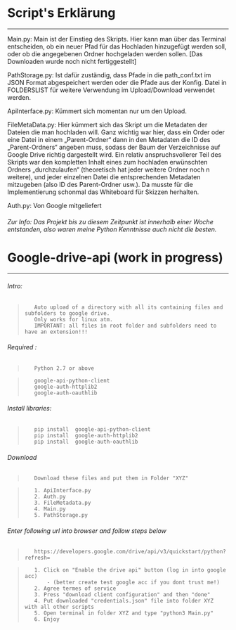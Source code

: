 Script's Erklärung
======================
_____________________________________________________________________________________________________________________________

Main.py: Main ist der Einstieg des Skripts. Hier kann man über das Terminal entscheiden, ob ein neuer Pfad für das Hochladen hinzugefügt werden soll, oder ob die angegebenen Ordner hochgeladen werden sollen. [Das Downloaden wurde noch nicht fertiggestellt]

PathStorage.py: Ist dafür zuständig, dass Pfade in die path_conf.txt im JSON Format abgespeichert werden oder die Pfade aus der Konfig. Datei in FOLDERSLIST für weitere Verwendung im Upload/Download verwendet werden.

ApiInterface.py: Kümmert sich momentan nur um den Upload.

FileMetaData.py: Hier kümmert sich das Skript um die Metadaten der Dateien die man hochladen will. Ganz wichtig war hier, dass ein Order oder eine Datei in einem „Parent-Ordner“ dann in den Metadaten die ID des „Parent-Ordners“ angeben muss, sodass der Baum der Verzeichnisse auf Google Drive richtig dargestellt wird.
Ein relativ anspruchsvollerer Teil des Skripts war den kompletten Inhalt eines zum hochladen erwünschten Ordners „durchzulaufen“ (theoretisch hat jeder weitere Ordner noch n weitere), und jeder einzelnen Datei die entsprechenden Metadaten mitzugeben (also ID des Parent-Ordner usw.). Da musste für die Implementierung schonmal das Whiteboard für Skizzen herhalten.

Auth.py: Von Google mitgeliefert
###### Zur Info: Das Projekt bis zu diesem Zeitpunkt ist innerhalb einer Woche entstanden, also waren meine Python Kenntnisse auch nicht die besten.


Google-drive-api (work in progress)
================
_____________________________________________________________________________________________________________________________

###### Intro:
>        Auto upload of a directory with all its containing files and subfolders to google drive. 
>        Only works for linux atm.
>        IMPORTANT: all files in root folder and subfolders need to have an extension!!!
    
###### Required : 
>        Python 2.7 or above
    
>        google-api-python-client
>        google-auth-httplib2
>        google-auth-oauthlib

###### Install libraries: 
>        pip install  google-api-python-client 
>        pip install  google-auth-httplib2 
>        pip install  google-auth-oauthlib

###### Download 
>        Download these files and put them in Folder "XYZ"
    
>        1. ApiInterface.py
>        2. Auth.py
>        3. FileMetadata.py
>        4. Main.py
>        5. PathStorage.py

###### Enter following url into browser and follow steps below

>        https://developers.google.com/drive/api/v3/quickstart/python?refresh=
        
>        1. Click on "Enable the drive api" button (log in into google acc) 
>            - (better create test google acc if you dont trust me!)
>        2. Agree termes of service
>        3. Press "download client configuration" and then "done"
>        4. Put downloaded "credentials.json" file into folder XYZ with all other scripts
>        5. Open terminal in folder XYZ and type "python3 Main.py"
>        6. Enjoy
        
    

